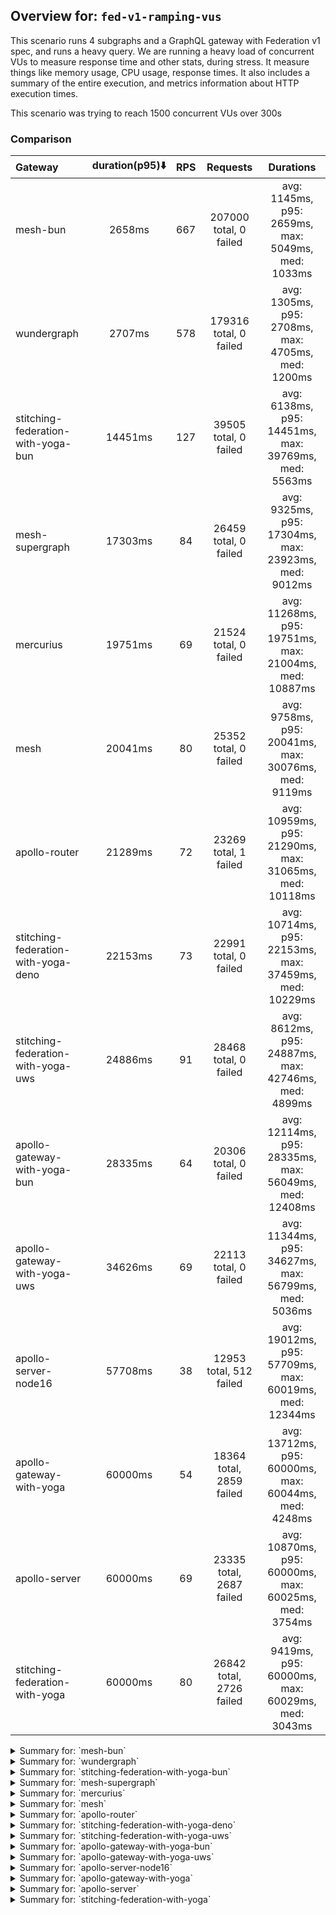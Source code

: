 ## Overview for: `fed-v1-ramping-vus`


This scenario runs 4 subgraphs and a GraphQL gateway with Federation v1 spec, and runs a heavy query. We are running a heavy load of concurrent VUs to measure response time and other stats, during stress. It measure things like memory usage, CPU usage, response times. It also includes a summary of the entire execution, and metrics information about HTTP execution times.


This scenario was trying to reach 1500 concurrent VUs over 300s


### Comparison


| Gateway                             | duration(p95)⬇️ |  RPS  |         Requests         |                       Durations                        |
| :---------------------------------- | :-------------: | :---: | :----------------------: | :----------------------------------------------------: |
| mesh-bun                            |     2658ms      |  667  |  207000 total, 0 failed  |   avg: 1145ms, p95: 2659ms, max: 5049ms, med: 1033ms   |
| wundergraph                         |     2707ms      |  578  |  179316 total, 0 failed  |   avg: 1305ms, p95: 2708ms, max: 4705ms, med: 1200ms   |
| stitching-federation-with-yoga-bun  |     14451ms     |  127  |  39505 total, 0 failed   |  avg: 6138ms, p95: 14451ms, max: 39769ms, med: 5563ms  |
| mesh-supergraph                     |     17303ms     |  84   |  26459 total, 0 failed   |  avg: 9325ms, p95: 17304ms, max: 23923ms, med: 9012ms  |
| mercurius                           |     19751ms     |  69   |  21524 total, 0 failed   | avg: 11268ms, p95: 19751ms, max: 21004ms, med: 10887ms |
| mesh                                |     20041ms     |  80   |  25352 total, 0 failed   |  avg: 9758ms, p95: 20041ms, max: 30076ms, med: 9119ms  |
| apollo-router                       |     21289ms     |  72   |  23269 total, 1 failed   | avg: 10959ms, p95: 21290ms, max: 31065ms, med: 10118ms |
| stitching-federation-with-yoga-deno |     22153ms     |  73   |  22991 total, 0 failed   | avg: 10714ms, p95: 22153ms, max: 37459ms, med: 10229ms |
| stitching-federation-with-yoga-uws  |     24886ms     |  91   |  28468 total, 0 failed   |  avg: 8612ms, p95: 24887ms, max: 42746ms, med: 4899ms  |
| apollo-gateway-with-yoga-bun        |     28335ms     |  64   |  20306 total, 0 failed   | avg: 12114ms, p95: 28335ms, max: 56049ms, med: 12408ms |
| apollo-gateway-with-yoga-uws        |     34626ms     |  69   |  22113 total, 0 failed   | avg: 11344ms, p95: 34627ms, max: 56799ms, med: 5036ms  |
| apollo-server-node16                |     57708ms     |  38   | 12953 total, 512 failed  | avg: 19012ms, p95: 57709ms, max: 60019ms, med: 12344ms |
| apollo-gateway-with-yoga            |     60000ms     |  54   | 18364 total, 2859 failed | avg: 13712ms, p95: 60000ms, max: 60044ms, med: 4248ms  |
| apollo-server                       |     60000ms     |  69   | 23335 total, 2687 failed | avg: 10870ms, p95: 60000ms, max: 60025ms, med: 3754ms  |
| stitching-federation-with-yoga      |     60000ms     |  80   | 26842 total, 2726 failed |  avg: 9419ms, p95: 60000ms, max: 60029ms, med: 3043ms  |



<details>
  <summary>Summary for: `mesh-bun`</summary>

  **K6 Output**




```
     ✓ response code was 200
     ✗ no graphql errors
      ↳  0% — ✓ 0 / ✗ 207000
     ✗ valid response structure
      ↳  0% — ✓ 0 / ✗ 207000

     checks.........................: 33.33% ✓ 207000     ✗ 414000
     data_received..................: 197 MB 635 kB/s
     data_sent......................: 246 MB 793 kB/s
     http_req_blocked...............: avg=166.32µs min=900ns  med=2.1µs  max=773.68ms p(90)=3.4µs    p(95)=4.3µs
     http_req_connecting............: avg=156.99µs min=0s     med=0s     max=628.33ms p(90)=0s       p(95)=0s   
     http_req_duration..............: avg=1.14s    min=1.59ms med=1.03s  max=5.04s    p(90)=2.33s    p(95)=2.65s
       { expected_response:true }...: avg=1.14s    min=1.59ms med=1.03s  max=5.04s    p(90)=2.33s    p(95)=2.65s
     http_req_failed................: 0.00%  ✓ 0          ✗ 207000
     http_req_receiving.............: avg=685.14µs min=10.9µs med=27.5µs max=427.89ms p(90)=181.91µs p(95)=335µs
     http_req_sending...............: avg=284.26µs min=6.3µs  med=11.8µs max=545.69ms p(90)=43.1µs   p(95)=137µs
     http_req_tls_handshaking.......: avg=0s       min=0s     med=0s     max=0s       p(90)=0s       p(95)=0s   
     http_req_waiting...............: avg=1.14s    min=1.54ms med=1.03s  max=5.04s    p(90)=2.32s    p(95)=2.65s
     http_reqs......................: 207000 667.737827/s
     iteration_duration.............: avg=1.14s    min=1.77ms med=1.03s  max=5.04s    p(90)=2.33s    p(95)=2.66s
     iterations.....................: 207000 667.737827/s
     vus............................: 1      min=0        max=1499
     vus_max........................: 1500   min=1464     max=1500
```


**Performance Overview**


<img src="https://imagedelivery.net/KYe9TScr4TldYHA48pczVg/093f20f8-cdef-4994-d4c2-6357d10a2600/public" alt="Performance Overview" />


**HTTP Overview**


<img src="https://imagedelivery.net/KYe9TScr4TldYHA48pczVg/c1df5445-fcb2-49ea-703f-cb7e82664700/public" alt="HTTP Overview" />


  </details>

<details>
  <summary>Summary for: `wundergraph`</summary>

  **K6 Output**




```
     ✓ response code was 200
     ✓ no graphql errors
     ✓ valid response structure

     checks.........................: 100.00% ✓ 537948     ✗ 0     
     data_received..................: 893 MB  2.9 MB/s
     data_sent......................: 213 MB  687 kB/s
     http_req_blocked...............: avg=1.42ms min=1.2µs   med=2.8µs  max=1.41s    p(90)=4.6µs    p(95)=6.1µs   
     http_req_connecting............: avg=1.4ms  min=0s      med=0s     max=1.41s    p(90)=0s       p(95)=0s      
     http_req_duration..............: avg=1.3s   min=9.42ms  med=1.19s  max=4.7s     p(90)=2.37s    p(95)=2.7s    
       { expected_response:true }...: avg=1.3s   min=9.42ms  med=1.19s  max=4.7s     p(90)=2.37s    p(95)=2.7s    
     http_req_failed................: 0.00%   ✓ 0          ✗ 179316
     http_req_receiving.............: avg=4.49ms min=14.3µs  med=42.4µs max=1.19s    p(90)=233.91µs p(95)=878.25µs
     http_req_sending...............: avg=2.45ms min=7.8µs   med=14.6µs max=881.43ms p(90)=39.1µs   p(95)=145.4µs 
     http_req_tls_handshaking.......: avg=0s     min=0s      med=0s     max=0s       p(90)=0s       p(95)=0s      
     http_req_waiting...............: avg=1.29s  min=9.3ms   med=1.19s  max=4.7s     p(90)=2.36s    p(95)=2.68s   
     http_reqs......................: 179316  578.411601/s
     iteration_duration.............: avg=1.32s  min=10.36ms med=1.21s  max=4.82s    p(90)=2.41s    p(95)=2.74s   
     iterations.....................: 179316  578.411601/s
     vus............................: 8       min=0        max=1499
     vus_max........................: 1500    min=910      max=1500
```


**Performance Overview**


<img src="https://imagedelivery.net/KYe9TScr4TldYHA48pczVg/44b68666-da18-46a5-21ed-b587e4695a00/public" alt="Performance Overview" />


**HTTP Overview**


<img src="https://imagedelivery.net/KYe9TScr4TldYHA48pczVg/7680837c-73d6-4955-68a2-715b5f2f9a00/public" alt="HTTP Overview" />


  </details>

<details>
  <summary>Summary for: `stitching-federation-with-yoga-bun`</summary>

  **K6 Output**




```
     ✓ response code was 200
     ✗ no graphql errors
      ↳  99% — ✓ 39503 / ✗ 2
     ✗ valid response structure
      ↳  99% — ✓ 39503 / ✗ 2

     checks.........................: 99.99% ✓ 118511     ✗ 4     
     data_received..................: 197 MB 634 kB/s
     data_sent......................: 47 MB  151 kB/s
     http_req_blocked...............: avg=272.18µs min=1.1µs    med=2.4µs max=412.31ms p(90)=4.8µs  p(95)=16.8µs 
     http_req_connecting............: avg=251.25µs min=0s       med=0s    max=412.24ms p(90)=0s     p(95)=0s     
     http_req_duration..............: avg=6.13s    min=453.92ms med=5.56s max=39.76s   p(90)=10.14s p(95)=14.45s 
       { expected_response:true }...: avg=6.13s    min=453.92ms med=5.56s max=39.76s   p(90)=10.14s p(95)=14.45s 
     http_req_failed................: 0.00%  ✓ 0          ✗ 39505 
     http_req_receiving.............: avg=840.78µs min=19.7µs   med=42µs  max=325.83ms p(90)=72.8µs p(95)=242.6µs
     http_req_sending...............: avg=464.9µs  min=7.3µs    med=13µs  max=237.65ms p(90)=60.9µs p(95)=114.8µs
     http_req_tls_handshaking.......: avg=0s       min=0s       med=0s    max=0s       p(90)=0s     p(95)=0s     
     http_req_waiting...............: avg=6.13s    min=453.51ms med=5.56s max=39.76s   p(90)=10.14s p(95)=14.44s 
     http_reqs......................: 39505  127.270918/s
     iteration_duration.............: avg=6.13s    min=463.81ms med=5.56s max=39.76s   p(90)=10.14s p(95)=14.45s 
     iterations.....................: 39505  127.270918/s
     vus............................: 135    min=50       max=1500
     vus_max........................: 1500   min=1500     max=1500
```


**Performance Overview**


<img src="https://imagedelivery.net/KYe9TScr4TldYHA48pczVg/59b986db-560c-48eb-eaaa-9df996061600/public" alt="Performance Overview" />


**HTTP Overview**


<img src="https://imagedelivery.net/KYe9TScr4TldYHA48pczVg/06064590-d3ee-40b0-0e6d-2a0e113cd300/public" alt="HTTP Overview" />


  </details>

<details>
  <summary>Summary for: `mesh-supergraph`</summary>

  **K6 Output**




```
     ✓ response code was 200
     ✗ no graphql errors
      ↳  98% — ✓ 26130 / ✗ 329
     ✗ valid response structure
      ↳  0% — ✓ 0 / ✗ 26459

     checks.........................: 66.25% ✓ 52589     ✗ 26788 
     data_received..................: 135 MB 432 kB/s
     data_sent......................: 31 MB  101 kB/s
     http_req_blocked...............: avg=57.45µs min=1.3µs    med=2.6µs  max=27.84ms p(90)=4.59µs p(95)=216.02µs
     http_req_connecting............: avg=48.6µs  min=0s       med=0s     max=26.54ms p(90)=0s     p(95)=145.21µs
     http_req_duration..............: avg=9.32s   min=939.34ms med=9.01s  max=23.92s  p(90)=16.44s p(95)=17.3s   
       { expected_response:true }...: avg=9.32s   min=939.34ms med=9.01s  max=23.92s  p(90)=16.44s p(95)=17.3s   
     http_req_failed................: 0.00%  ✓ 0         ✗ 26459 
     http_req_receiving.............: avg=70.16µs min=22.4µs   med=61.5µs max=15.13ms p(90)=86.6µs p(95)=97.9µs  
     http_req_sending...............: avg=32.78µs min=8µs      med=14.8µs max=29.8ms  p(90)=33.2µs p(95)=63.91µs 
     http_req_tls_handshaking.......: avg=0s      min=0s       med=0s     max=0s      p(90)=0s     p(95)=0s      
     http_req_waiting...............: avg=9.32s   min=939.21ms med=9.01s  max=23.92s  p(90)=16.44s p(95)=17.3s   
     http_reqs......................: 26459  84.640708/s
     iteration_duration.............: avg=9.32s   min=939.9ms  med=9.01s  max=23.92s  p(90)=16.44s p(95)=17.3s   
     iterations.....................: 26459  84.640708/s
     vus............................: 458    min=0       max=1500
     vus_max........................: 1500   min=1048    max=1500
```


**Performance Overview**


<img src="https://imagedelivery.net/KYe9TScr4TldYHA48pczVg/23671cdd-ce93-4a84-62b1-b5084c8cb700/public" alt="Performance Overview" />


**HTTP Overview**


<img src="https://imagedelivery.net/KYe9TScr4TldYHA48pczVg/83ab22a7-6cea-42d2-25ce-d7b3cacc2900/public" alt="HTTP Overview" />


  </details>

<details>
  <summary>Summary for: `mercurius`</summary>

  **K6 Output**




```
     ✓ response code was 200
     ✓ no graphql errors
     ✓ valid response structure

     checks.........................: 100.00% ✓ 64572     ✗ 0     
     data_received..................: 108 MB  349 kB/s
     data_sent......................: 26 MB   82 kB/s
     http_req_blocked...............: avg=53.9µs  min=1.4µs  med=4µs    max=33.34ms p(90)=12.9µs  p(95)=446.73µs
     http_req_connecting............: avg=42.68µs min=0s     med=0s     max=33.25ms p(90)=0s      p(95)=359.56µs
     http_req_duration..............: avg=11.26s  min=1.13s  med=10.88s max=21s     p(90)=19.25s  p(95)=19.75s  
       { expected_response:true }...: avg=11.26s  min=1.13s  med=10.88s max=21s     p(90)=19.25s  p(95)=19.75s  
     http_req_failed................: 0.00%   ✓ 0         ✗ 21524 
     http_req_receiving.............: avg=95.28µs min=22.5µs med=86.7µs max=19.27ms p(90)=115.8µs p(95)=127.2µs 
     http_req_sending...............: avg=39.86µs min=7.8µs  med=21.9µs max=15.65ms p(90)=45.47µs p(95)=82.3µs  
     http_req_tls_handshaking.......: avg=0s      min=0s     med=0s     max=0s      p(90)=0s      p(95)=0s      
     http_req_waiting...............: avg=11.26s  min=1.13s  med=10.88s max=21s     p(90)=19.25s  p(95)=19.75s  
     http_reqs......................: 21524   69.373848/s
     iteration_duration.............: avg=11.26s  min=1.13s  med=10.88s max=21s     p(90)=19.25s  p(95)=19.75s  
     iterations.....................: 21524   69.373848/s
     vus............................: 74      min=0       max=1499
     vus_max........................: 1500    min=1434    max=1500
```


**Performance Overview**


<img src="https://imagedelivery.net/KYe9TScr4TldYHA48pczVg/8c96e0a6-0759-42fd-1b5a-2ad597c00200/public" alt="Performance Overview" />


**HTTP Overview**


<img src="https://imagedelivery.net/KYe9TScr4TldYHA48pczVg/f533853b-9c72-4703-2824-6be9dc51c200/public" alt="HTTP Overview" />


  </details>

<details>
  <summary>Summary for: `mesh`</summary>

  **K6 Output**




```
     ✓ response code was 200
     ✗ no graphql errors
      ↳  98% — ✓ 25007 / ✗ 345
     ✗ valid response structure
      ↳  98% — ✓ 25007 / ✗ 345

     checks.........................: 99.09% ✓ 75366     ✗ 690   
     data_received..................: 131 MB 417 kB/s
     data_sent......................: 30 MB  96 kB/s
     http_req_blocked...............: avg=92µs     min=1.4µs    med=2.7µs  max=358.45ms p(90)=5µs     p(95)=217.84µs
     http_req_connecting............: avg=76.93µs  min=0s       med=0s     max=358.17ms p(90)=0s      p(95)=146.09µs
     http_req_duration..............: avg=9.75s    min=583.99ms med=9.11s  max=30.07s   p(90)=18.38s  p(95)=20.04s  
       { expected_response:true }...: avg=9.75s    min=583.99ms med=9.11s  max=30.07s   p(90)=18.38s  p(95)=20.04s  
     http_req_failed................: 0.00%  ✓ 0         ✗ 25352 
     http_req_receiving.............: avg=315.22µs min=22.8µs   med=60µs   max=249.49ms p(90)=87.6µs  p(95)=100.5µs 
     http_req_sending...............: avg=126.97µs min=8.5µs    med=14.8µs max=274.4ms  p(90)=34.49µs p(95)=67.6µs  
     http_req_tls_handshaking.......: avg=0s       min=0s       med=0s     max=0s       p(90)=0s      p(95)=0s      
     http_req_waiting...............: avg=9.75s    min=583.89ms med=9.11s  max=30.07s   p(90)=18.38s  p(95)=20.04s  
     http_reqs......................: 25352  80.732243/s
     iteration_duration.............: avg=9.76s    min=584.84ms med=9.11s  max=30.07s   p(90)=18.41s  p(95)=20.04s  
     iterations.....................: 25352  80.732243/s
     vus............................: 100    min=0       max=1499
     vus_max........................: 1500   min=1290    max=1500
```


**Performance Overview**


<img src="https://imagedelivery.net/KYe9TScr4TldYHA48pczVg/ff89798d-6d82-4ec6-496a-8643ed073600/public" alt="Performance Overview" />


**HTTP Overview**


<img src="https://imagedelivery.net/KYe9TScr4TldYHA48pczVg/223a40e4-82a8-46ea-6603-7ec76f0c8a00/public" alt="HTTP Overview" />


  </details>

<details>
  <summary>Summary for: `apollo-router`</summary>

  **K6 Output**




```
     ✗ response code was 200
      ↳  99% — ✓ 23268 / ✗ 1
     ✗ no graphql errors
      ↳  99% — ✓ 23070 / ✗ 199
     ✗ valid response structure
      ↳  99% — ✓ 23070 / ✗ 198

     checks.........................: 99.42% ✓ 69408     ✗ 398   
     data_received..................: 116 MB 358 kB/s
     data_sent......................: 28 MB  86 kB/s
     http_req_blocked...............: avg=120.7µs  min=1.1µs    med=2.7µs  max=289.78ms p(90)=10.74µs  p(95)=210.7µs 
     http_req_connecting............: avg=105.55µs min=0s       med=0s     max=289.69ms p(90)=0s       p(95)=130.15µs
     http_req_duration..............: avg=10.95s   min=248.91ms med=10.11s max=31.06s   p(90)=19.88s   p(95)=21.28s  
       { expected_response:true }...: avg=10.95s   min=248.91ms med=10.11s max=31.06s   p(90)=19.88s   p(95)=21.28s  
     http_req_failed................: 0.00%  ✓ 1         ✗ 23268 
     http_req_receiving.............: avg=147.59µs min=20.1µs   med=58.8µs max=186.68ms p(90)=107.42µs p(95)=148.6µs 
     http_req_sending...............: avg=318.99µs min=8.1µs    med=15.9µs max=265.91ms p(90)=58.3µs   p(95)=102.87µs
     http_req_tls_handshaking.......: avg=0s       min=0s       med=0s     max=0s       p(90)=0s       p(95)=0s      
     http_req_waiting...............: avg=10.95s   min=248.8ms  med=10.11s max=31.06s   p(90)=19.88s   p(95)=21.28s  
     http_reqs......................: 23269  72.066208/s
     iteration_duration.............: avg=10.95s   min=249.67ms med=10.11s max=31.06s   p(90)=19.88s   p(95)=21.29s  
     iterations.....................: 23269  72.066208/s
     vus............................: 101    min=0       max=1498
     vus_max........................: 1500   min=1070    max=1500
```


**Performance Overview**


<img src="https://imagedelivery.net/KYe9TScr4TldYHA48pczVg/92711185-0e93-4647-4c63-6c4c5a51a100/public" alt="Performance Overview" />


**HTTP Overview**


<img src="https://imagedelivery.net/KYe9TScr4TldYHA48pczVg/acd3129d-62c4-40a7-c7e3-1750d8eb3300/public" alt="HTTP Overview" />


  </details>

<details>
  <summary>Summary for: `stitching-federation-with-yoga-deno`</summary>

  **K6 Output**




```
     ✓ response code was 200
     ✗ no graphql errors
      ↳  98% — ✓ 22542 / ✗ 449
     ✗ valid response structure
      ↳  98% — ✓ 22542 / ✗ 449

     checks.........................: 98.69% ✓ 68075   ✗ 898   
     data_received..................: 119 MB 381 kB/s
     data_sent......................: 27 MB  87 kB/s
     http_req_blocked...............: avg=75.44µs  min=1.2µs    med=2.7µs  max=41.62ms p(90)=5.8µs  p(95)=249.1µs 
     http_req_connecting............: avg=64.12µs  min=0s       med=0s     max=41.49ms p(90)=0s     p(95)=157.75µs
     http_req_duration..............: avg=10.71s   min=620.57ms med=10.22s max=37.45s  p(90)=19.88s p(95)=22.15s  
       { expected_response:true }...: avg=10.71s   min=620.57ms med=10.22s max=37.45s  p(90)=19.88s p(95)=22.15s  
     http_req_failed................: 0.00%  ✓ 0       ✗ 22991 
     http_req_receiving.............: avg=137.32µs min=18.3µs   med=40.3µs max=37.19ms p(90)=94µs   p(95)=135.65µs
     http_req_sending...............: avg=102.28µs min=7µs      med=14.8µs max=58.68ms p(90)=63.5µs p(95)=102.6µs 
     http_req_tls_handshaking.......: avg=0s       min=0s       med=0s     max=0s      p(90)=0s     p(95)=0s      
     http_req_waiting...............: avg=10.71s   min=620.35ms med=10.22s max=37.45s  p(90)=19.88s p(95)=22.15s  
     http_reqs......................: 22991  73.5377/s
     iteration_duration.............: avg=10.71s   min=622.3ms  med=10.23s max=37.46s  p(90)=19.88s p(95)=22.15s  
     iterations.....................: 22991  73.5377/s
     vus............................: 280    min=0     max=1499
     vus_max........................: 1500   min=1334  max=1500
```


**Performance Overview**


<img src="https://imagedelivery.net/KYe9TScr4TldYHA48pczVg/5e1fa7a9-8883-41da-01bf-66de432a0400/public" alt="Performance Overview" />


**HTTP Overview**


<img src="https://imagedelivery.net/KYe9TScr4TldYHA48pczVg/3e4c7423-19ed-49f0-660c-08946a535500/public" alt="HTTP Overview" />


  </details>

<details>
  <summary>Summary for: `stitching-federation-with-yoga-uws`</summary>

  **K6 Output**




```
     ✓ response code was 200
     ✗ no graphql errors
      ↳  69% — ✓ 19683 / ✗ 8785
     ✗ valid response structure
      ↳  69% — ✓ 19683 / ✗ 8785

     checks.........................: 79.42% ✓ 67834     ✗ 17570 
     data_received..................: 249 MB 798 kB/s
     data_sent......................: 34 MB  108 kB/s
     http_req_blocked...............: avg=33.39µs min=900ns   med=2µs    max=30.67ms p(90)=3.4µs  p(95)=153.36µs
     http_req_connecting............: avg=26.57µs min=0s      med=0s     max=30.62ms p(90)=0s     p(95)=97µs    
     http_req_duration..............: avg=8.61s   min=30.92ms med=4.89s  max=42.74s  p(90)=20.44s p(95)=24.88s  
       { expected_response:true }...: avg=8.61s   min=30.92ms med=4.89s  max=42.74s  p(90)=20.44s p(95)=24.88s  
     http_req_failed................: 0.00%  ✓ 0         ✗ 28468 
     http_req_receiving.............: avg=51.73µs min=13µs    med=34.7µs max=12.75ms p(90)=76.2µs p(95)=89.5µs  
     http_req_sending...............: avg=41.82µs min=6.2µs   med=11.6µs max=36.59ms p(90)=28.5µs p(95)=59.4µs  
     http_req_tls_handshaking.......: avg=0s      min=0s      med=0s     max=0s      p(90)=0s     p(95)=0s      
     http_req_waiting...............: avg=8.61s   min=30.86ms med=4.89s  max=42.74s  p(90)=20.44s p(95)=24.88s  
     http_reqs......................: 28468  91.218149/s
     iteration_duration.............: avg=8.61s   min=31.45ms med=4.89s  max=42.74s  p(90)=20.45s p(95)=24.88s  
     iterations.....................: 28468  91.218149/s
     vus............................: 11     min=11      max=1500
     vus_max........................: 1500   min=1500    max=1500
```


**Performance Overview**


<img src="https://imagedelivery.net/KYe9TScr4TldYHA48pczVg/eed2ba75-b9ef-4ebb-50f8-f257814ea200/public" alt="Performance Overview" />


**HTTP Overview**


<img src="https://imagedelivery.net/KYe9TScr4TldYHA48pczVg/77e2a95c-ff72-41be-d1ee-13bcf865a200/public" alt="HTTP Overview" />


  </details>

<details>
  <summary>Summary for: `apollo-gateway-with-yoga-bun`</summary>

  **K6 Output**




```
     ✓ response code was 200
     ✓ no graphql errors
     ✓ valid response structure

     checks.........................: 100.00% ✓ 60918     ✗ 0     
     data_received..................: 101 MB  320 kB/s
     data_sent......................: 24 MB   76 kB/s
     http_req_blocked...............: avg=304.71µs min=1.4µs    med=2.6µs  max=710.67ms p(90)=15.3µs   p(95)=191.98µs
     http_req_connecting............: avg=282.76µs min=0s       med=0s     max=651.11ms p(90)=0s       p(95)=120µs   
     http_req_duration..............: avg=12.11s   min=866ms    med=12.4s  max=56.04s   p(90)=15.97s   p(95)=28.33s  
       { expected_response:true }...: avg=12.11s   min=866ms    med=12.4s  max=56.04s   p(90)=15.97s   p(95)=28.33s  
     http_req_failed................: 0.00%   ✓ 0         ✗ 20306 
     http_req_receiving.............: avg=829.8µs  min=17.8µs   med=47.4µs max=653.07ms p(90)=114.65µs p(95)=273.68µs
     http_req_sending...............: avg=666.11µs min=8.9µs    med=14.9µs max=593.58ms p(90)=74.65µs  p(95)=131.48µs
     http_req_tls_handshaking.......: avg=0s       min=0s       med=0s     max=0s       p(90)=0s       p(95)=0s      
     http_req_waiting...............: avg=12.11s   min=865.27ms med=12.4s  max=56.04s   p(90)=15.97s   p(95)=28.33s  
     http_reqs......................: 20306   64.192021/s
     iteration_duration.............: avg=12.11s   min=867.14ms med=12.41s max=56.05s   p(90)=15.97s   p(95)=28.33s  
     iterations.....................: 20306   64.192021/s
     vus............................: 105     min=0       max=1500
     vus_max........................: 1500    min=1226    max=1500
```


**Performance Overview**


<img src="https://imagedelivery.net/KYe9TScr4TldYHA48pczVg/7a6a5bf7-3a5b-41e1-615a-4300f66a4c00/public" alt="Performance Overview" />


**HTTP Overview**


<img src="https://imagedelivery.net/KYe9TScr4TldYHA48pczVg/4a4214bf-9882-434c-d502-e5b450a88900/public" alt="HTTP Overview" />


  </details>

<details>
  <summary>Summary for: `apollo-gateway-with-yoga-uws`</summary>

  **K6 Output**




```
     ✓ response code was 200
     ✗ no graphql errors
      ↳  69% — ✓ 15319 / ✗ 6794
     ✗ valid response structure
      ↳  69% — ✓ 15319 / ✗ 6794

     checks.........................: 79.51% ✓ 52751    ✗ 13588 
     data_received..................: 98 MB  307 kB/s
     data_sent......................: 26 MB  82 kB/s
     http_req_blocked...............: avg=110.35µs min=1.2µs   med=2.4µs  max=102.46ms p(90)=6µs     p(95)=366.42µs
     http_req_connecting............: avg=100.66µs min=0s      med=0s     max=102.35ms p(90)=0s      p(95)=269.08µs
     http_req_duration..............: avg=11.34s   min=73.69ms med=5.03s  max=56.79s   p(90)=29.07s  p(95)=34.62s  
       { expected_response:true }...: avg=11.34s   min=73.69ms med=5.03s  max=56.79s   p(90)=29.07s  p(95)=34.62s  
     http_req_failed................: 0.00%  ✓ 0        ✗ 22113 
     http_req_receiving.............: avg=71.43µs  min=19.2µs  med=46.4µs max=49.2ms   p(90)=74.3µs  p(95)=85.1µs  
     http_req_sending...............: avg=51.03µs  min=7.2µs   med=13.3µs max=98.49ms  p(90)=36.16µs p(95)=69.6µs  
     http_req_tls_handshaking.......: avg=0s       min=0s      med=0s     max=0s       p(90)=0s      p(95)=0s      
     http_req_waiting...............: avg=11.34s   min=73.59ms med=5.03s  max=56.79s   p(90)=29.07s  p(95)=34.62s  
     http_reqs......................: 22113  69.44718/s
     iteration_duration.............: avg=11.34s   min=74.33ms med=5.03s  max=56.79s   p(90)=29.07s  p(95)=34.62s  
     iterations.....................: 22113  69.44718/s
     vus............................: 152    min=0      max=1500
     vus_max........................: 1500   min=1473   max=1500
```


**Performance Overview**


<img src="https://imagedelivery.net/KYe9TScr4TldYHA48pczVg/55bdd9fb-4983-4215-8449-1a42308e1900/public" alt="Performance Overview" />


**HTTP Overview**


<img src="https://imagedelivery.net/KYe9TScr4TldYHA48pczVg/3cdbde0e-14ae-45f2-ba04-c340a0ffc000/public" alt="HTTP Overview" />


  </details>

<details>
  <summary>Summary for: `apollo-server-node16`</summary>

  **K6 Output**




```
     ✗ response code was 200
      ↳  96% — ✓ 12441 / ✗ 512
     ✗ no graphql errors
      ↳  35% — ✓ 4633 / ✗ 8320
     ✗ valid response structure
      ↳  37% — ✓ 4633 / ✗ 7808

     checks.........................: 56.60% ✓ 21707     ✗ 16640 
     data_received..................: 44 MB  131 kB/s
     data_sent......................: 16 MB  47 kB/s
     http_req_blocked...............: avg=98.56µs min=1.6µs    med=3µs    max=20.33ms p(90)=269.44µs p(95)=634.26µs
     http_req_connecting............: avg=82.34µs min=0s       med=0s     max=20.25ms p(90)=172.96µs p(95)=538.78µs
     http_req_duration..............: avg=19.01s  min=806.88ms med=12.34s max=1m0s    p(90)=49.67s   p(95)=57.7s   
       { expected_response:true }...: avg=17.52s  min=806.88ms med=11.85s max=59.99s  p(90)=44.78s   p(95)=52.28s  
     http_req_failed................: 3.95%  ✓ 512       ✗ 12441 
     http_req_receiving.............: avg=92.04µs min=0s       med=79µs   max=12.24ms p(90)=129.28µs p(95)=155.6µs 
     http_req_sending...............: avg=53.4µs  min=9.29µs   med=21µs   max=19.72ms p(90)=68µs     p(95)=91µs    
     http_req_tls_handshaking.......: avg=0s      min=0s       med=0s     max=0s      p(90)=0s       p(95)=0s      
     http_req_waiting...............: avg=19.01s  min=806.7ms  med=12.34s max=1m0s    p(90)=49.67s   p(95)=57.7s   
     http_reqs......................: 12953  38.526668/s
     iteration_duration.............: avg=19.01s  min=807.65ms med=12.34s max=1m0s    p(90)=49.67s   p(95)=57.7s   
     iterations.....................: 12953  38.526668/s
     vus............................: 2      min=0       max=1500
     vus_max........................: 1500   min=1225    max=1500
```


**Performance Overview**


<img src="https://imagedelivery.net/KYe9TScr4TldYHA48pczVg/8e7f995b-2e28-478b-5edd-fa0fb06c0900/public" alt="Performance Overview" />


**HTTP Overview**


<img src="https://imagedelivery.net/KYe9TScr4TldYHA48pczVg/a7817774-b573-4868-e45d-3ca7c3a0aa00/public" alt="HTTP Overview" />


  </details>

<details>
  <summary>Summary for: `apollo-gateway-with-yoga`</summary>

  **K6 Output**




```
     ✗ response code was 200
      ↳  84% — ✓ 15505 / ✗ 2859
     ✗ no graphql errors
      ↳  83% — ✓ 15386 / ✗ 2978
     ✗ valid response structure
      ↳  99% — ✓ 15386 / ✗ 119

     checks.........................: 88.59% ✓ 46277    ✗ 5956  
     data_received..................: 78 MB  233 kB/s
     data_sent......................: 22 MB  66 kB/s
     http_req_blocked...............: avg=301.48µs min=1.7µs   med=3.7µs  max=26.87ms p(90)=447.43µs p(95)=966.55µs
     http_req_connecting............: avg=271.69µs min=0s      med=0s     max=26.8ms  p(90)=353.49µs p(95)=810.52µs
     http_req_duration..............: avg=13.71s   min=97.3ms  med=4.24s  max=1m0s    p(90)=59.99s   p(95)=1m0s    
       { expected_response:true }...: avg=5.17s    min=97.3ms  med=4.15s  max=59.79s  p(90)=4.82s    p(95)=5.87s   
     http_req_failed................: 15.56% ✓ 2859     ✗ 15505 
     http_req_receiving.............: avg=73.41µs  min=0s      med=75.2µs max=12.71ms p(90)=103.8µs  p(95)=115.8µs 
     http_req_sending...............: avg=55.61µs  min=8.7µs   med=21.4µs max=22.24ms p(90)=66.3µs   p(95)=85.99µs 
     http_req_tls_handshaking.......: avg=0s       min=0s      med=0s     max=0s      p(90)=0s       p(95)=0s      
     http_req_waiting...............: avg=13.71s   min=97.2ms  med=4.24s  max=1m0s    p(90)=59.99s   p(95)=1m0s    
     http_reqs......................: 18364  54.91092/s
     iteration_duration.............: avg=13.71s   min=98.26ms med=4.24s  max=1m0s    p(90)=1m0s     p(95)=1m0s    
     iterations.....................: 18364  54.91092/s
     vus............................: 31     min=0      max=1500
     vus_max........................: 1500   min=1160   max=1500
```


**Performance Overview**


<img src="https://imagedelivery.net/KYe9TScr4TldYHA48pczVg/9b3d1033-5922-47a4-812c-fc4b2cf1a200/public" alt="Performance Overview" />


**HTTP Overview**


<img src="https://imagedelivery.net/KYe9TScr4TldYHA48pczVg/52620b67-72af-488d-c9ef-85c7741cc700/public" alt="HTTP Overview" />


  </details>

<details>
  <summary>Summary for: `apollo-server`</summary>

  **K6 Output**




```
     ✗ response code was 200
      ↳  88% — ✓ 20648 / ✗ 2687
     ✗ no graphql errors
      ↳  87% — ✓ 20398 / ✗ 2937
     ✗ valid response structure
      ↳  98% — ✓ 20398 / ✗ 250

     checks.........................: 91.27% ✓ 61444     ✗ 5874  
     data_received..................: 106 MB 318 kB/s
     data_sent......................: 28 MB  83 kB/s
     http_req_blocked...............: avg=203.62µs min=1.2µs   med=2.6µs  max=32.61ms p(90)=286.25µs p(95)=509.79µs
     http_req_connecting............: avg=185.34µs min=0s      med=0s     max=22.14ms p(90)=227.19µs p(95)=408.15µs
     http_req_duration..............: avg=10.86s   min=76.85ms med=3.75s  max=1m0s    p(90)=59.99s   p(95)=1m0s    
       { expected_response:true }...: avg=4.47s    min=76.85ms med=3.69s  max=59.71s  p(90)=4.29s    p(95)=5.08s   
     http_req_failed................: 11.51% ✓ 2687      ✗ 20648 
     http_req_receiving.............: avg=59.08µs  min=0s      med=53.2µs max=52.36ms p(90)=82.89µs  p(95)=89.4µs  
     http_req_sending...............: avg=38.88µs  min=7.2µs   med=15.7µs max=19.52ms p(90)=45.5µs   p(95)=63µs    
     http_req_tls_handshaking.......: avg=0s       min=0s      med=0s     max=0s      p(90)=0s       p(95)=0s      
     http_req_waiting...............: avg=10.86s   min=76.74ms med=3.75s  max=1m0s    p(90)=59.99s   p(95)=1m0s    
     http_reqs......................: 23335  69.980927/s
     iteration_duration.............: avg=10.87s   min=77.45ms med=3.75s  max=1m0s    p(90)=1m0s     p(95)=1m0s    
     iterations.....................: 23335  69.980927/s
     vus............................: 22     min=0       max=1500
     vus_max........................: 1500   min=1191    max=1500
```


**Performance Overview**


<img src="https://imagedelivery.net/KYe9TScr4TldYHA48pczVg/2038eccc-3e5b-44e4-25e1-1ab5e79d6200/public" alt="Performance Overview" />


**HTTP Overview**


<img src="https://imagedelivery.net/KYe9TScr4TldYHA48pczVg/1ef83538-13a5-477d-3961-3ed48a43ff00/public" alt="HTTP Overview" />


  </details>

<details>
  <summary>Summary for: `stitching-federation-with-yoga`</summary>

  **K6 Output**




```
     ✗ response code was 200
      ↳  89% — ✓ 24116 / ✗ 2726
     ✗ no graphql errors
      ↳  89% — ✓ 24063 / ✗ 2779
     ✗ valid response structure
      ↳  99% — ✓ 24063 / ✗ 53

     checks.........................: 92.85% ✓ 72242     ✗ 5558  
     data_received..................: 122 MB 364 kB/s
     data_sent......................: 32 MB  96 kB/s
     http_req_blocked...............: avg=197.1µs  min=1.4µs   med=2.9µs  max=27.81ms p(90)=293.47µs p(95)=541.29µs
     http_req_connecting............: avg=178.93µs min=0s      med=0s     max=27.74ms p(90)=232.1µs  p(95)=447.2µs 
     http_req_duration..............: avg=9.41s    min=52.35ms med=3.04s  max=1m0s    p(90)=59.98s   p(95)=1m0s    
       { expected_response:true }...: avg=3.7s     min=52.35ms med=3.01s  max=59.59s  p(90)=3.37s    p(95)=3.66s   
     http_req_failed................: 10.15% ✓ 2726      ✗ 24116 
     http_req_receiving.............: avg=67.72µs  min=0s      med=61.8µs max=20.46ms p(90)=90.7µs   p(95)=98.7µs  
     http_req_sending...............: avg=50.18µs  min=8.5µs   med=17.5µs max=26.54ms p(90)=49.2µs   p(95)=69.6µs  
     http_req_tls_handshaking.......: avg=0s       min=0s      med=0s     max=0s      p(90)=0s       p(95)=0s      
     http_req_waiting...............: avg=9.41s    min=52.26ms med=3.04s  max=1m0s    p(90)=59.98s   p(95)=1m0s    
     http_reqs......................: 26842  80.284645/s
     iteration_duration.............: avg=9.42s    min=53ms    med=3.04s  max=1m0s    p(90)=1m0s     p(95)=1m0s    
     iterations.....................: 26842  80.284645/s
     vus............................: 2      min=0       max=1499
     vus_max........................: 1500   min=1423    max=1500
```


**Performance Overview**


<img src="https://imagedelivery.net/KYe9TScr4TldYHA48pczVg/a9806f50-f490-49b6-87d9-5e052db64c00/public" alt="Performance Overview" />


**HTTP Overview**


<img src="https://imagedelivery.net/KYe9TScr4TldYHA48pczVg/4955cbe2-9ff8-4004-df3a-e32971ad2100/public" alt="HTTP Overview" />


  </details>